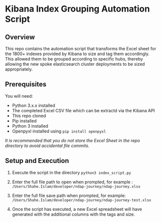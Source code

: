 # Kibana Index Grouping Automation Script

## Overview
This repo contains the automation script that transforms the Excel sheet for the 1800+ indexes provided by Kibana to size and tag them accordingly. This allowed them to be grouped according to specific hubs, thereby allowing the new spoke elasticsearch cluster deployments to be sized appropriately.

## Prerequisites
You will need:
* Python 3.x.x installed
* The completed Excel CSV file which can be extractd via the Kibana API
* This repo cloned
* Pip installed
* Python 3 installed
* Openpyxl installed using ```pip install openpyxl```

*It is recommended that you do not store the Excel Sheet in the repo directory to avoid accidental file commits.*

## Setup and Execution
1. Execute the script in the directory
    ```python3 index_script.py```

1. Enter the full file path to open when prompted, for example :
    ```/Users/Shahe.Islam/developer/ndap-journey/ndap-journey.xlsx```

1. Enter the full file save path when prompted, for example:
    ```/Users/Shahe.Islam/developer/ndap-journey/ndap-journey-test.xlsx```

4. Once the script has executed, a new Excel spreadsheet will have generated with the additional columns with the tags and size.